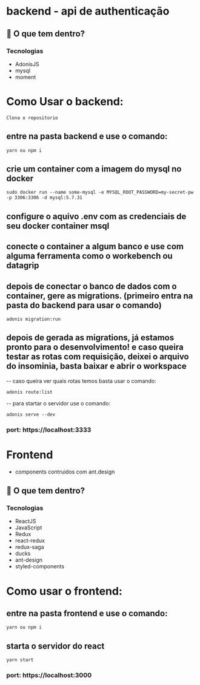 

# backend - api de authenticação 

## 🧐 O que tem dentro?
### Tecnologias
- AdonisJS
- mysql
- moment



# Como Usar o backend:

```
Clona o repositorio

```

## entre na pasta backend e use o comando:

```
yarn ou npm i

```

## crie um container com a imagem do mysql no docker

```
sudo docker run --name some-mysql -e MYSQL_ROOT_PASSWORD=my-secret-pw -p 3306:3306 -d mysql:5.7.31

```
## configure o aquivo .env com as credenciais de seu docker container msql

## conecte o container a algum banco e use com alguma ferramenta como o workebench ou datagrip

## depois de conectar o banco de dados com o container, gere as migrations. (primeiro entra na pasta do backend para usar o comando)

```
adonis migration:run

```

## depois de gerada as migrations, já estamos pronto para o desenvolvimento! e caso queira testar as rotas com requisição, deixei o arquivo do insominia, basta baixar e abrir o workspace

-- caso queira ver quais rotas temos basta usar o comando:

```
adonis route:list

```

-- para startar o servidor use o comando:


```
adonis serve --dev

```
### port: https://localhost:3333

# Frontend 

- components contruidos com ant.design

## 🧐 O que tem dentro?
### Tecnologias
- ReactJS
- JavaScript
- Redux
- react-redux
- redux-saga
- ducks 
- ant-design
- styled-components

# Como usar o frontend:

## entre na pasta frontend e use o comando:

```
yarn ou npm i

```

## starta o servidor do react

```
yarn start

```
### port: https://localhost:3000






